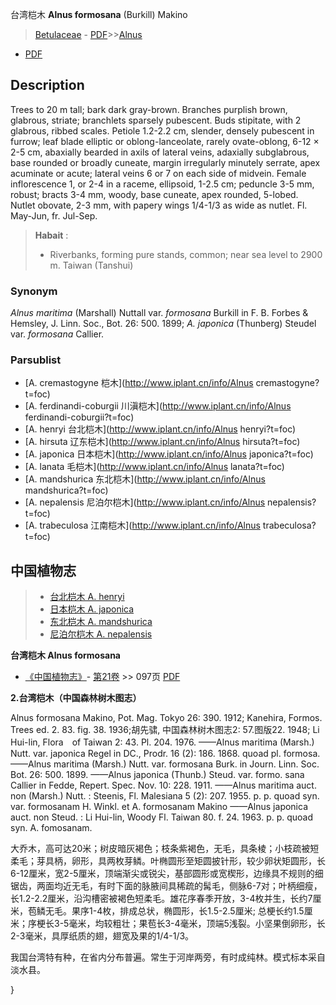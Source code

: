 台湾桤木 **Alnus formosana** (Burkill) Makino

> [Betulaceae](http://www.iplant.cn/info/Betulaceae?t=foc) - [PDF](http://www.iplant.cn/foc/pdf/Betulaceae.pdf)>>[Alnus](http://www.iplant.cn/info/Alnus?t=foc)
 - [PDF](http://www.iplant.cn/foc/pdf/Alnus.pdf)

## Description

Trees to 20 m tall; bark dark gray-brown. Branches purplish brown, glabrous, striate; branchlets sparsely pubescent. Buds stipitate, with 2 glabrous, ribbed scales. Petiole 1.2-2.2 cm, slender, densely pubescent in furrow; leaf blade elliptic or oblong-lanceolate, rarely ovate-oblong, 6-12 ×  2-5 cm, abaxially bearded in axils of lateral veins, adaxially subglabrous, base rounded or broadly cuneate, margin irregularly minutely serrate, apex acuminate or acute; lateral veins 6 or 7 on each side of midvein. Female inflorescence 1, or 2-4 in a raceme, ellipsoid, 1-2.5 cm; peduncle 3-5 mm, robust; bracts 3-4 mm, woody, base cuneate, apex rounded, 5-lobed. Nutlet obovate, 2-3 mm, with papery wings 1/4-1/3 as wide as nutlet. Fl. May-Jun, fr. Jul-Sep.

> **Habait** : 
>*  Riverbanks, forming pure stands, common; near sea level to 2900 m. Taiwan (Tanshui)

### Synonym
*Alnus maritima* (Marshall) Nuttall var. *formosana* Burkill in F. B. Forbes & Hemsley, J. Linn. Soc., Bot. 26: 500. 1899; *A. japonica* (Thunberg) Steudel var. *formosana* Callier.

### Parsublist

* [A.  cremastogyne  桤木](http://www.iplant.cn/info/Alnus cremastogyne?t=foc)
* [A.  ferdinandi-coburgii  川滇桤木](http://www.iplant.cn/info/Alnus ferdinandi-coburgii?t=foc)
* [A.  henryi  台北桤木](http://www.iplant.cn/info/Alnus henryi?t=foc)
* [A.  hirsuta  辽东桤木](http://www.iplant.cn/info/Alnus hirsuta?t=foc)
* [A.  japonica  日本桤木](http://www.iplant.cn/info/Alnus japonica?t=foc)
* [A.  lanata  毛桤木](http://www.iplant.cn/info/Alnus lanata?t=foc)
* [A.  mandshurica  东北桤木](http://www.iplant.cn/info/Alnus mandshurica?t=foc)
* [A.  nepalensis  尼泊尔桤木](http://www.iplant.cn/info/Alnus nepalensis?t=foc)
* [A.  trabeculosa  江南桤木](http://www.iplant.cn/info/Alnus trabeculosa?t=foc)

## 中国植物志

> * [台北桤木  A.  henryi](Alnus-henryi-台北桤木.md)
> * [日本桤木  A.  japonica](Alnus-japonica-日本桤木.md)
> * [东北桤木  A.  mandshurica](Alnus-mandshurica-东北桤木.md)
> * [尼泊尔桤木  A.  nepalensis](Alnus-nepalensis-尼泊尔桤木.md)

**台湾桤木 Alnus formosana**

* [《中国植物志》](http://www.iplant.cn/frps)- [第21卷](http://www.iplant.cn/frps/vol/21) >> 097页 [PDF](http://www.iplant.cn/frps/pdf/21/097.pdf)

**2.台湾桤木（中国森林树木图志）**

Alnus formosana Makino, Pot. Mag. Tokyo 26: 390. 1912; Kanehira, Formos. Trees ed. 2. 83. fig. 38. 1936;胡先骕, 中国森林树木图志2: 57.图版22. 1948; Li Hui-lin, Flora　of Taiwan 2: 43. Pl. 204. 1976. ——Alnus maritima (Marsh.) Nutt. var. japonica Regel in DC., Prodr. 16 (2): 186. 1868. quoad pl. formosa. ——Alnus maritima (Marsh.) Nutt. var. formosana Burk. in Journ. Linn. Soc. Bot. 26: 500. 1899. ——Alnus japonica (Thunb.) Steud. var. formo. sana Callier in Fedde, Repert. Spec. Nov. 10: 228. 1911. ——Alnus maritima auct. non (Marsh.) Nutt. : Steenis, Fl. Malesiana 5 (2): 207. 1955. p. p. quoad syn. var. formosanam H. Winkl. et A. formosanam Makino ——Alnus japonica auct. non Steud. : Li Hui-lin, Woody Fl. Taiwan 80. f. 24. 1963. p. p. quoad syn. A. fomosanam.

大乔木，高可达20米；树皮暗灰褐色；枝条紫褐色，无毛，具条棱；小枝疏被短柔毛；芽具柄，卵形，具两枚芽鳞。叶椭圆形至矩圆披针形，较少卵状矩圆形，长6-12厘米，宽2-5厘米，顶端渐尖或锐尖，基部圆形或宽楔形，边缘具不规则的细锯齿，两面均近无毛，有时下面的脉腋间具稀疏的髯毛，侧脉6-7对；叶柄细瘦，长1.2-2.2厘米，沿沟槽密被褐色短柔毛。雄花序春季开放，3-4枚并生，长约7厘米，苞鳞无毛。果序1-4枚，排成总状，椭圆形，长1.5-2.5厘米; 总梗长约1.5厘米；序梗长3-5毫米，均较粗壮；果苞长3-4毫米，顶端5浅裂。小坚果倒卵形，长2-3毫米，具厚纸质的翅，翅宽及果的1/4-1/3。

我国台湾特有种，在省内分布普遍。常生于河岸两旁，有时成纯林。模式标本采自淡水县。

}